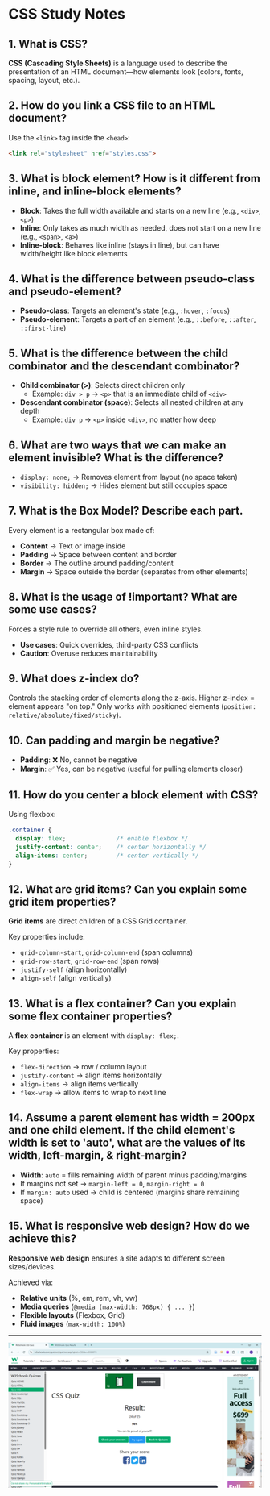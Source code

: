 # CSS Study Notes

## 1. What is CSS?

**CSS (Cascading Style Sheets)** is a language used to describe the presentation of an HTML document—how elements look (colors, fonts, spacing, layout, etc.).

## 2. How do you link a CSS file to an HTML document?

Use the `<link>` tag inside the `<head>`:

```html
<link rel="stylesheet" href="styles.css">
```

## 3. What is block element? How is it different from inline, and inline-block elements?

- **Block**: Takes the full width available and starts on a new line (e.g., `<div>`, `<p>`)
- **Inline**: Only takes as much width as needed, does not start on a new line (e.g., `<span>`, `<a>`)
- **Inline-block**: Behaves like inline (stays in line), but can have width/height like block elements

## 4. What is the difference between pseudo-class and pseudo-element?

- **Pseudo-class**: Targets an element's state (e.g., `:hover`, `:focus`)
- **Pseudo-element**: Targets a part of an element (e.g., `::before`, `::after`, `::first-line`)

## 5. What is the difference between the child combinator and the descendant combinator?

- **Child combinator (>)**: Selects direct children only
  - Example: `div > p` → `<p>` that is an immediate child of `<div>`
- **Descendant combinator (space)**: Selects all nested children at any depth
  - Example: `div p` → `<p>` inside `<div>`, no matter how deep

## 6. What are two ways that we can make an element invisible? What is the difference?

- `display: none;` → Removes element from layout (no space taken)
- `visibility: hidden;` → Hides element but still occupies space

## 7. What is the Box Model? Describe each part.

Every element is a rectangular box made of:

- **Content** → Text or image inside
- **Padding** → Space between content and border
- **Border** → The outline around padding/content
- **Margin** → Space outside the border (separates from other elements)

## 8. What is the usage of !important? What are some use cases?

Forces a style rule to override all others, even inline styles.

- **Use cases**: Quick overrides, third-party CSS conflicts
- **Caution**: Overuse reduces maintainability

## 9. What does z-index do?

Controls the stacking order of elements along the z-axis. Higher z-index = element appears "on top." Only works with positioned elements (`position: relative/absolute/fixed/sticky`).

## 10. Can padding and margin be negative?

- **Padding**: ❌ No, cannot be negative
- **Margin**: ✅ Yes, can be negative (useful for pulling elements closer)

## 11. How do you center a block element with CSS?

Using flexbox:

```css
.container {
  display: flex;              /* enable flexbox */
  justify-content: center;    /* center horizontally */
  align-items: center;        /* center vertically */
}
```

## 12. What are grid items? Can you explain some grid item properties?

**Grid items** are direct children of a CSS Grid container.

Key properties include:
- `grid-column-start`, `grid-column-end` (span columns)
- `grid-row-start`, `grid-row-end` (span rows)
- `justify-self` (align horizontally)
- `align-self` (align vertically)

## 13. What is a flex container? Can you explain some flex container properties?

A **flex container** is an element with `display: flex;`.

Key properties:
- `flex-direction` → row / column layout
- `justify-content` → align items horizontally
- `align-items` → align items vertically
- `flex-wrap` → allow items to wrap to next line

## 14. Assume a parent element has width = 200px and one child element. If the child element's width is set to 'auto', what are the values of its width, left-margin, & right-margin?

- **Width**: `auto` = fills remaining width of parent minus padding/margins
- If margins not set → `margin-left = 0`, `margin-right = 0`
- If `margin: auto` used → child is centered (margins share remaining space)

## 15. What is responsive web design? How do we achieve this?

**Responsive web design** ensures a site adapts to different screen sizes/devices.

Achieved via:
- **Relative units** (%, em, rem, vh, vw)
- **Media queries** (`@media (max-width: 768px) { ... }`)
- **Flexible layouts** (Flexbox, Grid)
- **Fluid images** (`max-width: 100%`)

---

![CSS Reference Image](image.png)
